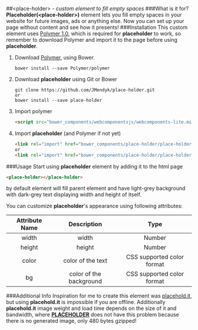 ##&lt;place-holder&gt; - *custom element to fill empty spaces*
###What is it for?
**Placeholder(&lt;place-holder&gt;)** element lets you fill empty spaces in your website for future images, ads or anything else. Now you can set up your page without content and see how it presents!
###Installation
This custom element uses [Polymer 1.0](http://www.polymer-project.org/), which is required for **placeholder** to work, so remember to download Polymer and import it to the page before using **placeholder**.

1. Download [Polymer](http://www.polymer-project.org/), using Bower.

    ```
	bower install --save Polymer/polymer
	```
2. Download **placeholder** using Git or Bower

	```
	git clone https://github.com/JMendyk/place-holder.git
	or
	bower install --save place-holder
	```
3. Import polymer
	
	```html
	<script src="bower_components/webcomponentsjs/webcomponents-lite.min.js"></script>
	```
3. Import **placeholder** (and Polymer if not yet)

	```html
	<link rel="import" href="bower_components/place-holder/place-holder.min.html"> (minified version)
	or
	<link rel="import" href="bower_components/place-holder/place-holder.html">
	```
	
###Usage
Start using **placeholder** element by adding it to the html page  
```html
<place-holder></place-holder>
```  
by default element will fill parent element and have light-grey background with dark-grey text displaying width and height of itself.

You can customize **placeholder**'s appearance using following attributes:

|Attribute Name|Description            |Type            |
|:------------:|:---------------------:|:--------------:|
|width         |width                  |Number|
|height        |height                 |Number|
|color         |color of the text      |CSS supported color format|
|bg            |color of the background|CSS supported color format|

###Additional Info
Inspiration for me to create this element was [placehold.it](placehold.it), but using **placehold.it** is impossible if you are offline. Additionally **placehold.it** image weight and load time depends on the size of it and bandwidth, where **[PLACEHOLDER](https://github.com/JMendyk/place-holder)** does not have this problem because there is no generated image, only 480 bytes gzipped!
